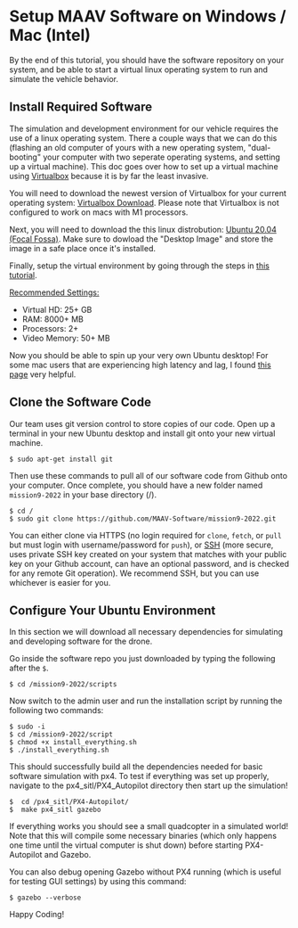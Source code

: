 # Setup MAAV Software on Windows / Mac (Intel)

By the end of this tutorial, you should have the software repository on your system, and be able to start a virtual linux operating system to run and simulate the vehicle behavior.

## Install Required Software

The simulation and development environment for our vehicle requires the use of a linux operating system. There a couple ways that we can do this (flashing an old computer of yours with a new operating system, "dual-booting" your computer with two seperate operating systems, and setting up a virtual machine). This doc goes over how to set up a virtual machine using [Virtualbox](https://www.virtualbox.org/) because it is by far the least invasive.

You will need to download the newest version of Virtualbox for your current operating system: [Virtualbox Download](https://www.virtualbox.org/wiki/Downloads). Please note that Virtualbox is not configured to work on macs with M1 processors.

Next, you will need to download the this linux distrobution: [Ubuntu 20.04 (Focal Fossa)](https://releases.ubuntu.com/20.04/). Make sure to dowload the "Desktop Image" and store the image in a safe place once it's installed. 

Finally, setup the virtual environment by going through the steps in [this tutorial](https://medium.com/tech-lounge/how-to-install-ubuntu-on-mac-using-virtualbox-3a26515aa869).

<ins>Recommended Settings:</ins>
- Virtual HD: 25+ GB 
- RAM: 8000+ MB
- Processors: 2+
- Video Memory: 50+ MB

Now you should be able to spin up your very own Ubuntu desktop! For some mac users that are experiencing high latency and lag, I found [this page](https://mkyong.com/mac/virtualbox-running-slow-and-lag-on-macos-macbook-pro/) very helpful.


## Clone the Software Code
Our team uses git version control to store copies of our code. Open up a terminal in your new Ubuntu desktop and install git onto your new virtual machine.
```
$ sudo apt-get install git
```
Then use these commands to pull all of our software code from Github onto your computer. Once complete, you should have a new folder named `mission9-2022` in your base directory (/).

```
$ cd /
$ sudo git clone https://github.com/MAAV-Software/mission9-2022.git
```
You can either clone via HTTPS (no login required for `clone`, `fetch`, or `pull` but must login with username/password for `push`), or [SSH](https://docs.github.com/en/github/authenticating-to-github/connecting-to-github-with-ssh/generating-a-new-ssh-key-and-adding-it-to-the-ssh-agent) (more secure, uses private SSH key created on your system that matches with your public key on your Github account, can have an optional password, and is checked for any remote Git operation). We recommend SSH, but you can use whichever is easier for you.

## Configure Your Ubuntu Environment
In this section we will download all necessary dependencies for simulating and developing software for the drone.

Go inside the software repo you just downloaded by typing the following after the `$`.
```
$ cd /mission9-2022/scripts
```

Now switch to the admin user and run the installation script by running the following two commands:
```
$ sudo -i
$ cd /mission9-2022/script
$ chmod +x install_everything.sh
$ ./install_everything.sh
```

This should successfully build all the dependencies needed for basic software simulation with px4. To test if everything was set up properly, navigate to the px4_sitl/PX4_Autopilot directory then start up the simulation!
```
$  cd /px4_sitl/PX4-Autopilot/
$  make px4_sitl gazebo
```
If everything works you should see a small quadcopter in a simulated world! Note that this will compile some necessary binaries (which only happens one time until the virtual computer is shut down) before starting PX4-Autopilot and Gazebo.

You can also debug opening Gazebo without PX4 running (which is useful for testing GUI settings) by using this command:
```
$ gazebo --verbose
```

Happy Coding!
